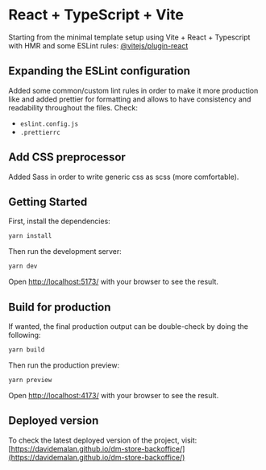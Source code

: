 # React + TypeScript + Vite

Starting from the minimal template setup using Vite + React + Typescript with HMR and some ESLint rules:
[@vitejs/plugin-react](https://vite.dev/guide/) 

## Expanding the ESLint configuration

Added some common/custom lint rules in order to make it more production like and added prettier for formatting and allows to have consistency and readability throughout the files.
Check:
- `eslint.config.js`
- `.prettierrc`

## Add CSS preprocessor

Added Sass in order to write generic css as scss (more comfortable).

## Getting Started

First, install the dependencies:
```bash
yarn install
```

Then run the development server:

```bash
yarn dev
```

Open [http://localhost:5173/](http://localhost:5173/) with your browser to see the result.

## Build for production

If wanted, the final production output can be double-check by doing the following:

```bash
yarn build
```

Then run the production preview:

```bash
yarn preview
```

Open [http://localhost:4173/](http://localhost:4173/) with your browser to see the result.

## Deployed version

To check the latest deployed version of the project, visit: 
[https://davidemalan.github.io/dm-store-backoffice/](https://davidemalan.github.io/dm-store-backoffice/)
<!-- TODO ## Env Variables -->
